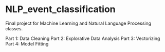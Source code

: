 # NLP_event_classification
Final project for Machine Learning and Natural Language Processing classes.

Part 1: Data Cleaning
Part 2: Explorative Data Analysis
Part 3: Vectorizing
Part 4: Model Fitting

